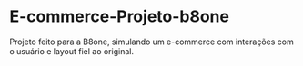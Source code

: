 # E-commerce-Projeto-b8one
Projeto feito para a B8one, simulando um e-commerce com interações com o usuário e layout fiel ao original.
